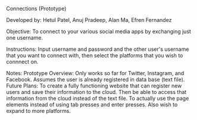 Connections (Prototype)

Developed by: 
  Hetul Patel, Anuj Pradeep, Alan Ma, Efren Fernandez

Objective: 
  To connect to your various social media apps by exchanging just one username. 
  
Instructions: 
  Input username and password and the other user's username that you want to connect with, then select the platforms that you wish to 
  connnect on. 
  
  Notes:
    Prototype Overview:
    Only works so far for Twitter, Instagram, and Facebook. Assumes the user is already registered in data base (text file).
    Future Plans: 
      To create a fully functioning website that can register new users and save their information to the cloud. Then be able to access           that information from the cloud instead of the text file. To actually use the page elements instead of using tab presses and enter 
      presses. Also wish to expand to more platforms. 



